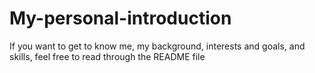 # My-personal-introduction
If you want to get to know me, my background, interests and goals, and skills, feel free to read through the README file  
